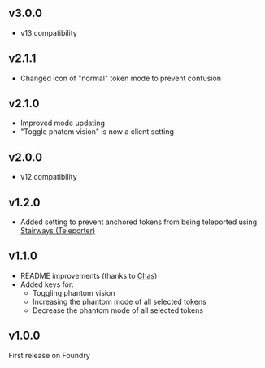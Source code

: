 ## v3.0.0
- v13 compatibility

## v2.1.1
- Changed icon of "normal" token mode to prevent confusion

## v2.1.0
- Improved mode updating
- "Toggle phatom vision" is now a client setting

## v2.0.0
- v12 compatibility

## v1.2.0
- Added setting to prevent anchored tokens from being teleported using [Stairways (Teleporter)](https://foundryvtt.com/packages/stairways)

## v1.1.0
- README improvements (thanks to [Chas](https://github.com/ChasarooniZ))
- Added keys for:
  - Toggling phantom vision
  - Increasing the phantom mode of all selected tokens
  - Decrease the phantom mode of all selected tokens

## v1.0.0
First release on Foundry
